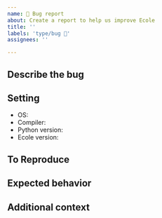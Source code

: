 ```yaml
---
name: 🐛 Bug report
about: Create a report to help us improve Ecole
title: ''
labels: 'type/bug 🐛'
assignees: ''

---
```


## Describe the bug
<!--- A clear and concise description of what the bug is. --->

## Setting
- OS: <!--- e.g. MacOS, LInux --->
- Compiler: <!--- if applicable e.g. gcc, clang... with version --->
- Python version:
- Ecole version:

## To Reproduce
<!--- Steps to reproduce the behavior. --->

## Expected behavior
<!--- A clear and concise description of what you expected to happen. --->

## Additional context
<!--- Add any other context about the problem here. --->
